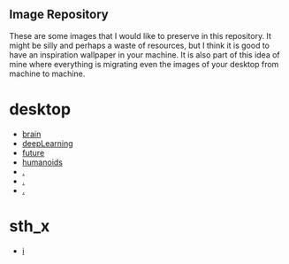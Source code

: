 Image Repository
---

These are some images that I would like to preserve in 
this repository. It might be silly and perhaps a waste of resources, 
but I think it is good to have an inspiration wallpaper in your machine. 
It is also part of this idea of mine where everything is migrating
even the images of your desktop from machine to machine.

# desktop
* [brain](https://github.com/mxochicale/images/tree/master/desktop/brain)
* [deepLearning](https://github.com/mxochicale/images/tree/master/desktop/deepLearning)
* [future](https://github.com/mxochicale/images/tree/master/desktop/future)
* [humanoids](https://github.com/mxochicale/images/tree/master/desktop/humanoids)
* [.](x)
* [.](x)
* [.](x)

# sth_x
* [i](0)




